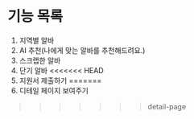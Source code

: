 # 기능 목록 
1. 지역별 알바 
2. AI 추천(나에게 맞는 알바를 추천해드려요.)
3. 스크랩한 알바
4. 단기 알바
<<<<<<< HEAD
5. 지원서 제출하기 
=======
5. 디테일 페이지 보여주기
>>>>>>> detail-page
